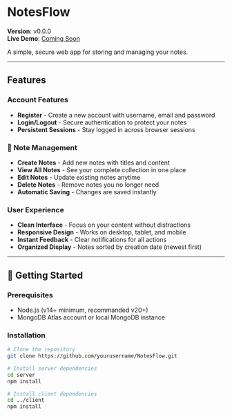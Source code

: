 # NotesFlow

**Version**: v0.0.0  
**Live Demo**: [Coming Soon]()  

A simple, secure web app for storing and managing your notes.

---

## Features

### Account Features
- **Register** - Create a new account with username, email and password
- **Login/Logout** - Secure authentication to protect your notes
- **Persistent Sessions** - Stay logged in across browser sessions

### 📝 Note Management
- **Create Notes** - Add new notes with titles and content
- **View All Notes** - See your complete collection in one place
- **Edit Notes** - Update existing notes anytime
- **Delete Notes** - Remove notes you no longer need
- **Automatic Saving** - Changes are saved instantly

### User Experience
- **Clean Interface** - Focus on your content without distractions
- **Responsive Design** - Works on desktop, tablet, and mobile
- **Instant Feedback** - Clear notifications for all actions
- **Organized Display** - Notes sorted by creation date (newest first)

---

## 🚀 Getting Started

### Prerequisites
- Node.js (v14+ minimum, recommanded v20+)
- MongoDB Atlas account or local MongoDB instance

### Installation
```bash
# Clone the repository
git clone https://github.com/yourusername/NotesFlow.git

# Install server dependencies
cd server
npm install

# Install client dependencies
cd ../client
npm install